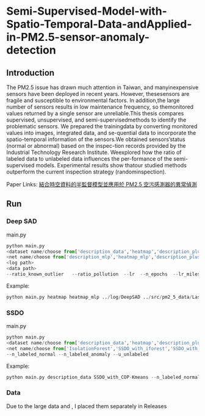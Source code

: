 # Semi-Supervised-Model-with-Spatio-Temporal-Data-andApplied-in-PM2.5-sensor-anomaly-detection
## Introduction
The PM2.5 issue has drawn much attention in Taiwan, and manyinexpensive sensors have been deployed in recent years. However, thesesensors are fragile and susceptible to environmental factors. In addition,the large number of sensors results in low maintenance frequency, so themonitored values returned by a single sensor are unreliable.This thesis compares supervised, unsupervised, and semi-supervisedmethods to identify the problematic sensors.  We prepared the trainingdata by converting monitored values into images, integrated data, and se-quential data to incorporate the spatio-temporal information of the sensors.We obtained sensors’status (normal or abnormal) based on the inspec-tion records provided by the Industrial Technology Research Institute. Weexplored how the ratio of labeled data to unlabeled data influences the per-formance of the semi-supervised models. Experimental results show thatour studied methods outperform the current inspection strategy (randominspection).

Paper Links: [結合時空資料的半監督模型並應用於 PM2.5 空污感測器的異常偵測](https://drive.google.com/file/d/1-s-bMio5FEWzdtcqI2hUwjwoNREOh_nf/view?usp=sharing)
## Run
### Deep SAD
main.py
```python
python main.py 
<dataset name/choose from['description_data','heatmap','description_plus_timeseries_data','line_chart_all_data']>
<net name/choose from['description_mlp','heatmap_mlp','description_plus_timeseries_mlp','line_chart_all_mlp']>
<log path>
<data path> 
--ratio_known_outlier   --ratio_pollution  --lr  --n_epochs  --lr_milestone  --batch_size  --weight_decay --pretrain  --ae_lr  --ae_n_epochs --ae_batch_size --ae_weight_decay  --normal_class  --known_outlier_class --n_known_outlier_classes --seed--modelname_and_numbers  
```
Example:
```python 
python main.py heatmap heatmap_mlp ../log/DeepSAD ../src/pm2_5_data/Last_use_data --ratio_known_outlier 0.15  --ratio_pollution 0 --lr 0.0001 --n_epochs 150 --lr_milestone 50 --batch_size 128 --weight_decay 0.5e-6 --pretrain True --ae_lr 0.0001 --ae_n_epochs 150 --ae_batch_size 128 --ae_weight_decay 0.5e-3 --normal_class 0 --known_outlier_class 1 --n_known_outlier_classes 1 --seed 64 --modelname_and_numbers  model_Adjust_A
```
### SSDO
main.py
```python
python main.py 
<dataset name/choose from['description_data','heatmap','description_plus_timeseries_data','line_chart_all_data']>
<net name/choose from['IsolationForest','SSDO_with_iforest','SSDO_with_COP-Kmeans']>
--n_labeled_normal --n_labeled_anomaly --u_unlabeled 
```

Example:
```python 
python main.py description_data SSDO_with_COP-Kmeans --n_labeled_normal 100 --n_labeled_anomaly 100 --n_unlabeled 9660
```

### Data
Due to the large data <heatmap> and <line chart data>, I placed them separately in Releases
